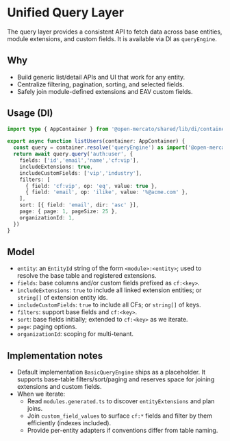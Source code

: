 # Unified Query Layer

The query layer provides a consistent API to fetch data across base entities, module extensions, and custom fields. It is available via DI as `queryEngine`.

## Why
- Build generic list/detail APIs and UI that work for any entity.
- Centralize filtering, pagination, sorting, and selected fields.
- Safely join module-defined extensions and EAV custom fields.

## Usage (DI)

```ts
import type { AppContainer } from '@open-mercato/shared/lib/di/container'

export async function listUsers(container: AppContainer) {
  const query = container.resolve('queryEngine') as import('@open-mercato/shared/lib/query/types').QueryEngine
  return await query.query('auth:user', {
    fields: ['id','email','name','cf:vip'],
    includeExtensions: true,
    includeCustomFields: ['vip','industry'],
    filters: [
      { field: 'cf:vip', op: 'eq', value: true },
      { field: 'email', op: 'ilike', value: '%@acme.com' },
    ],
    sort: [{ field: 'email', dir: 'asc' }],
    page: { page: 1, pageSize: 25 },
    organizationId: 1,
  })
}
```

## Model
- `entity`: an `EntityId` string of the form `<module>:<entity>`; used to resolve the base table and registered extensions.
- `fields`: base columns and/or custom fields prefixed as `cf:<key>`.
- `includeExtensions`: `true` to include all linked extension entities; or `string[]` of extension entity ids.
- `includeCustomFields`: `true` to include all CFs; or `string[]` of keys.
- `filters`: support base fields and `cf:<key>`.
- `sort`: base fields initially; extended to `cf:<key>` as we iterate.
- `page`: paging options.
- `organizationId`: scoping for multi-tenant.

## Implementation notes
- Default implementation `BasicQueryEngine` ships as a placeholder. It supports base-table filters/sort/paging and reserves space for joining extensions and custom fields.
- When we iterate:
  - Read `modules.generated.ts` to discover `entityExtensions` and plan joins.
  - Join `custom_field_values` to surface `cf:*` fields and filter by them efficiently (indexes included).
  - Provide per-entity adapters if conventions differ from table naming.

